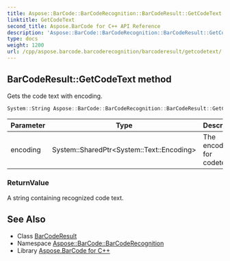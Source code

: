 ```yaml
---
title: Aspose::BarCode::BarCodeRecognition::BarCodeResult::GetCodeText method
linktitle: GetCodeText
second_title: Aspose.BarCode for C++ API Reference
description: 'Aspose::BarCode::BarCodeRecognition::BarCodeResult::GetCodeText method. Gets the code text with encoding in C++.'
type: docs
weight: 1200
url: /cpp/aspose.barcode.barcoderecognition/barcoderesult/getcodetext/
---
```

## BarCodeResult::GetCodeText method


Gets the code text with encoding.

```cpp
System::String Aspose::BarCode::BarCodeRecognition::BarCodeResult::GetCodeText(System::SharedPtr<System::Text::Encoding> encoding)
```


| Parameter | Type | Description |
| --- | --- | --- |
| encoding | System::SharedPtr\<System::Text::Encoding\> | The encoding for codetext. |

### ReturnValue

A string containing recognized code text.

## See Also

* Class [BarCodeResult](../)
* Namespace [Aspose::BarCode::BarCodeRecognition](../../)
* Library [Aspose.BarCode for C++](../../../)
